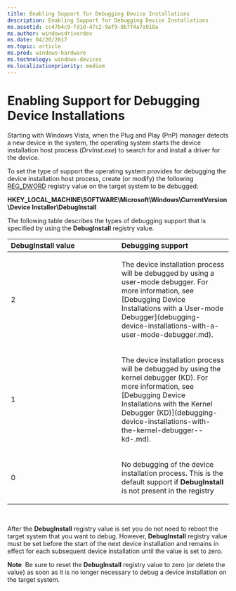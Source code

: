 ```yaml
---
title: Enabling Support for Debugging Device Installations
description: Enabling Support for Debugging Device Installations
ms.assetid: cc47b4c9-fd1d-47c2-9af9-0b7f4a7a918a
ms.author: windowsdriverdev
ms.date: 04/20/2017
ms.topic: article
ms.prod: windows-hardware
ms.technology: windows-devices
ms.localizationpriority: medium
---
```


# Enabling Support for Debugging Device Installations


Starting with Windows Vista, when the Plug and Play (PnP) manager detects a new device in the system, the operating system starts the device installation host process (*DrvInst.exe*) to search for and install a driver for the device.

To set the type of support the operating system provides for debugging the device installation host process, create (or modify) the following [REG_DWORD](https://docs.microsoft.com/windows/desktop/SysInfo/registry-value-types) registry value on the target system to be debugged:

**HKEY_LOCAL_MACHINE\\SOFTWARE\\Microsoft\\Windows\\CurrentVersion\\Device Installer\\DebugInstall**

The following table describes the types of debugging support that is specified by using the **DebugInstall** registry value.

<table>
<colgroup>
<col width="50%" />
<col width="50%" />
</colgroup>
<thead>
<tr class="header">
<th align="left">DebugInstall value</th>
<th align="left">Debugging support</th>
</tr>
</thead>
<tbody>
<tr class="odd">
<td align="left"><p>2</p></td>
<td align="left"><p>The device installation process will be debugged by using a user-mode debugger. For more information, see [Debugging Device Installations with a User-mode Debugger](debugging-device-installations-with-a-user-mode-debugger.md).</p></td>
</tr>
<tr class="even">
<td align="left"><p>1</p></td>
<td align="left"><p>The device installation process will be debugged by using the kernel debugger (KD). For more information, see [Debugging Device Installations with the Kernel Debugger (KD)](debugging-device-installations-with-the-kernel-debugger--kd-.md).</p></td>
</tr>
<tr class="odd">
<td align="left"><p>0</p></td>
<td align="left"><p>No debugging of the device installation process. This is the default support if <strong>DebugInstall</strong> is not present in the registry</p></td>
</tr>
</tbody>
</table>

 

After the **DebugInstall** registry value is set you do not need to reboot the target system that you want to debug. However, **DebugInstall** registry value must be set before the start of the next device installation and remains in effect for each subsequent device installation until the value is set to zero.

**Note**  Be sure to reset the **DebugInstall** registry value to zero (or delete the value) as soon as it is no longer necessary to debug a device installation on the target system.

 

 

 






